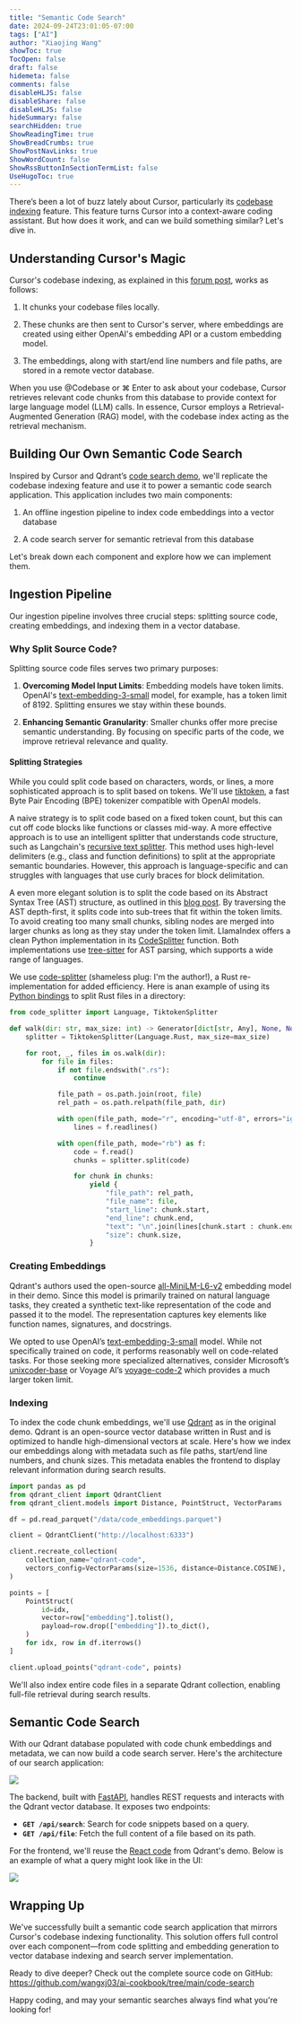 ```yaml
---
title: "Semantic Code Search"
date: 2024-09-24T23:01:05-07:00
tags: ["AI"]
author: "Xiaojing Wang"
showToc: true
TocOpen: false
draft: false
hidemeta: false
comments: false
disableHLJS: false
disableShare: false
disableHLJS: false
hideSummary: false
searchHidden: true
ShowReadingTime: true
ShowBreadCrumbs: true
ShowPostNavLinks: true
ShowWordCount: false
ShowRssButtonInSectionTermList: false
UseHugoToc: true
---
```


There’s been a lot of buzz lately about Cursor, particularly its [codebase indexing](https://docs.cursor.com/context/codebase-indexing) feature. This feature turns Cursor into a context-aware coding assistant. But how does it work, and can we build something similar? Let's dive in.

## Understanding Cursor's Magic

Cursor's codebase indexing, as explained in this [forum post](https://forum.cursor.com/t/codebase-indexing/36), works as follows:

1. It chunks your codebase files locally.

1. These chunks are then sent to Cursor's server, where embeddings are created using either OpenAI's embedding API or a custom embedding model.

1. The embeddings, along with start/end line numbers and file paths, are stored in a remote vector database.

When you use @Codebase or ⌘ Enter to ask about your codebase, Cursor retrieves relevant code chunks from this database to provide context for large language model (LLM) calls. In essence, Cursor employs a Retrieval-Augmented Generation (RAG) model, with the codebase index acting as the retrieval mechanism.

## Building Our Own Semantic Code Search

Inspired by Cursor and Qdrant’s [code search demo](https://github.com/qdrant/demo-code-search/tree/master), we'll replicate the codebase indexing feature and use it to power a semantic code search application. This application includes two main components:

1. An offline ingestion pipeline to index code embeddings into a vector database

1. A code search server for semantic retrieval from this database

Let's break down each component and explore how we can implement them.

## Ingestion Pipeline

Our ingestion pipeline involves three crucial steps: splitting source code, creating embeddings, and indexing them in a vector database.

### Why Split Source Code?

Splitting source code files serves two primary purposes:

1. **Overcoming Model Input Limits**: Embedding models have token limits. OpenAI's [text-embedding-3-small](https://platform.openai.com/docs/guides/embeddings) model, for example, has a token limit of 8192. Splitting ensures we stay within these bounds.

2. **Enhancing Semantic Granularity**: Smaller chunks offer more precise semantic understanding. By focusing on specific parts of the code, we improve retrieval relevance and quality.

#### Splitting Strategies

While you could split code based on characters, words, or lines, a more sophisticated approach is to split based on tokens. We'll use [tiktoken](https://github.com/openai/tiktoken), a fast Byte Pair Encoding (BPE) tokenizer compatible with OpenAI models.

A naive strategy is to split code based on a fixed token count, but this can cut off code blocks like functions or classes mid-way. A more effective approach is to use an intelligent splitter that understands code structure, such as Langchain's [recursive text splitter](https://python.langchain.com/docs/how_to/recursive_text_splitter/). This method uses high-level delimiters (e.g., class and function definitions) to split at the appropriate semantic boundaries. However, this approach is language-specific and can struggles with languages that use curly braces for block delimitation.

A even more elegant solution is to split the code based on its Abstract Syntax Tree (AST) structure, as outlined in this [blog post](https://docs.sweep.dev/blogs/chunking-2m-files). By traversing the AST depth-first, it splits code into sub-trees that fit within the token limits. To avoid creating too many small chunks, sibling nodes are merged into larger chunks as long as they stay under the token limit. LlamaIndex offers a clean Python implementation in its [CodeSplitter](https://docs.llamaindex.ai/en/v0.10.19/api/llama_index.core.node_parser.CodeSplitter.html) function. Both implementations use [tree-sitter](https://crates.io/crates/tree-sitter) for AST parsing, which supports a wide range of languages.

We use [code-splitter](https://github.com/wangxj03/code-splitter) (shameless plug: I'm the author!), a Rust re-implementation for added efficiency. Here is anan example of using its [Python bindings](https://pypi.org/project/code-splitter/) to split Rust files in a directory:

```python
from code_splitter import Language, TiktokenSplitter

def walk(dir: str, max_size: int) -> Generator[dict[str, Any], None, None]:
    splitter = TiktokenSplitter(Language.Rust, max_size=max_size)

    for root, _, files in os.walk(dir):
        for file in files:
            if not file.endswith(".rs"):
                continue

            file_path = os.path.join(root, file)
            rel_path = os.path.relpath(file_path, dir)

            with open(file_path, mode="r", encoding="utf-8", errors="ignore") as f:
                lines = f.readlines()

            with open(file_path, mode="rb") as f:
                code = f.read()
                chunks = splitter.split(code)

                for chunk in chunks:
                    yield {
                        "file_path": rel_path,
                        "file_name": file,
                        "start_line": chunk.start,
                        "end_line": chunk.end,
                        "text": "\n".join(lines[chunk.start : chunk.end]),
                        "size": chunk.size,
                    }
```

### Creating Embeddings

Qdrant's authors used the open-source [all-MiniLM-L6-v2](https://huggingface.co/sentence-transformers/all-MiniLM-L6-v2) embedding model in their demo. Since this model is primarily trained on natural language tasks, they created a synthetic text-like representation of the code and passed it to the model. The representation captures key elements like function names, signatures, and docstrings.

We opted to use OpenAI’s [text-embedding-3-small](https://platform.openai.com/docs/guides/embeddings) model. While not specifically trained on code, it performs reasonably well on code-related tasks. For those seeking more specialized alternatives, consider Microsoft’s [unixcoder-base](https://huggingface.co/microsoft/unixcoder-base) or Voyage AI’s [voyage-code-2](https://blog.voyageai.com/2024/01/23/voyage-code-2-elevate-your-code-retrieval/) which provides a much larger token limit.

### Indexing

To index the code chunk embeddings, we'll use [Qdrant](https://github.com/qdrant/qdrant) as in the original demo. Qdrant is an open-source vector database written in Rust and is optimized to handle high-dimensional vectors at scale. Here's how we index our embeddings along with metadata such as file paths, start/end line numbers, and chunk sizes. This metadata enables the frontend to display relevant information during search results.

```python
import pandas as pd
from qdrant_client import QdrantClient
from qdrant_client.models import Distance, PointStruct, VectorParams

df = pd.read_parquet("/data/code_embeddings.parquet")

client = QdrantClient("http://localhost:6333")

client.recreate_collection(
    collection_name="qdrant-code",
    vectors_config=VectorParams(size=1536, distance=Distance.COSINE),
)

points = [
    PointStruct(
        id=idx,
        vector=row["embedding"].tolist(),
        payload=row.drop(["embedding"]).to_dict(),
    )
    for idx, row in df.iterrows()
]

client.upload_points("qdrant-code", points)
```

We'll also index entire code files in a separate Qdrant collection, enabling full-file retrieval during search results.

## Semantic Code Search

With our Qdrant database populated with code chunk embeddings and metadata, we can now build a code search server. Here's the architecture of our search application:

![](code_search_design.svg)

The backend, built with [FastAPI](https://github.com/fastapi/fastapi), handles REST requests and interacts with the Qdrant vector database. It exposes two endpoints:

- **`GET /api/search`**: Search for code snippets based on a query.
- **`GET /api/file`**: Fetch the full content of a file based on its path.

For the frontend, we'll reuse the [React code](https://github.com/qdrant/demo-code-search/blob/master/frontend) from Qdrant's demo. Below is an example of what a query might look like in the UI:

![](code_search_example.svg)

## Wrapping Up

We've successfully built a semantic code search application that mirrors Cursor's codebase indexing functionality. This solution offers full control over each component—from code splitting and embedding generation to vector database indexing and search server implementation.

Ready to dive deeper? Check out the complete source code on GitHub:
https://github.com/wangxj03/ai-cookbook/tree/main/code-search

Happy coding, and may your semantic searches always find what you're looking for!
